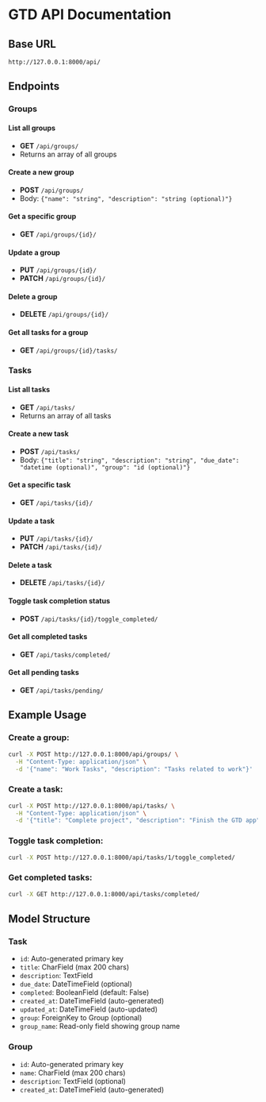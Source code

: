 # GTD API Documentation

## Base URL
```
http://127.0.0.1:8000/api/
```

## Endpoints

### Groups

#### List all groups
- **GET** `/api/groups/`
- Returns an array of all groups

#### Create a new group
- **POST** `/api/groups/`
- Body: `{"name": "string", "description": "string (optional)"}`

#### Get a specific group
- **GET** `/api/groups/{id}/`

#### Update a group
- **PUT** `/api/groups/{id}/`
- **PATCH** `/api/groups/{id}/`

#### Delete a group
- **DELETE** `/api/groups/{id}/`

#### Get all tasks for a group
- **GET** `/api/groups/{id}/tasks/`

### Tasks

#### List all tasks
- **GET** `/api/tasks/`
- Returns an array of all tasks

#### Create a new task
- **POST** `/api/tasks/`
- Body: `{"title": "string", "description": "string", "due_date": "datetime (optional)", "group": "id (optional)"}`

#### Get a specific task
- **GET** `/api/tasks/{id}/`

#### Update a task
- **PUT** `/api/tasks/{id}/`
- **PATCH** `/api/tasks/{id}/`

#### Delete a task
- **DELETE** `/api/tasks/{id}/`

#### Toggle task completion status
- **POST** `/api/tasks/{id}/toggle_completed/`

#### Get all completed tasks
- **GET** `/api/tasks/completed/`

#### Get all pending tasks
- **GET** `/api/tasks/pending/`

## Example Usage

### Create a group:
```bash
curl -X POST http://127.0.0.1:8000/api/groups/ \
  -H "Content-Type: application/json" \
  -d '{"name": "Work Tasks", "description": "Tasks related to work"}'
```

### Create a task:
```bash
curl -X POST http://127.0.0.1:8000/api/tasks/ \
  -H "Content-Type: application/json" \
  -d '{"title": "Complete project", "description": "Finish the GTD app", "group": 1}'
```

### Toggle task completion:
```bash
curl -X POST http://127.0.0.1:8000/api/tasks/1/toggle_completed/
```

### Get completed tasks:
```bash
curl -X GET http://127.0.0.1:8000/api/tasks/completed/
```

## Model Structure

### Task
- `id`: Auto-generated primary key
- `title`: CharField (max 200 chars)
- `description`: TextField
- `due_date`: DateTimeField (optional)
- `completed`: BooleanField (default: False)
- `created_at`: DateTimeField (auto-generated)
- `updated_at`: DateTimeField (auto-updated)
- `group`: ForeignKey to Group (optional)
- `group_name`: Read-only field showing group name

### Group
- `id`: Auto-generated primary key
- `name`: CharField (max 200 chars)
- `description`: TextField (optional)
- `created_at`: DateTimeField (auto-generated)
